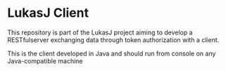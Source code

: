 # LukasJ Client
This repository is part of the LukasJ project aiming to develop a RESTfulserver exchanging data through token
authorization with a client.

This is the client developed in Java and should run from console on any Java-compatible machine
